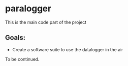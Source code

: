 # paralogger
This is the main code part of the project

## Goals:
* Create a software suite to use the datalogger in the air

To be continued.